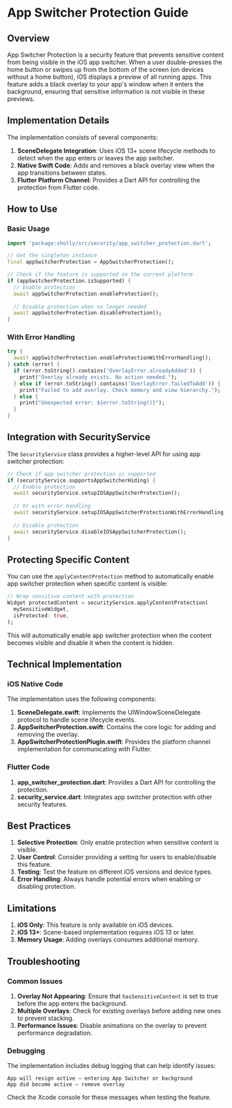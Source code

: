 # App Switcher Protection Guide

## Overview

App Switcher Protection is a security feature that prevents sensitive content from being visible in the iOS app switcher. When a user double-presses the home button or swipes up from the bottom of the screen (on devices without a home button), iOS displays a preview of all running apps. This feature adds a black overlay to your app's window when it enters the background, ensuring that sensitive information is not visible in these previews.

## Implementation Details

The implementation consists of several components:

1. **SceneDelegate Integration**: Uses iOS 13+ scene lifecycle methods to detect when the app enters or leaves the app switcher.
2. **Native Swift Code**: Adds and removes a black overlay view when the app transitions between states.
3. **Flutter Platform Channel**: Provides a Dart API for controlling the protection from Flutter code.

## How to Use

### Basic Usage

```dart
import 'package:shotly/src/security/app_switcher_protection.dart';

// Get the singleton instance
final appSwitcherProtection = AppSwitcherProtection();

// Check if the feature is supported on the current platform
if (appSwitcherProtection.isSupported) {
  // Enable protection
  await appSwitcherProtection.enableProtection();
  
  // Disable protection when no longer needed
  await appSwitcherProtection.disableProtection();
}
```

### With Error Handling

```dart
try {
  await appSwitcherProtection.enableProtectionWithErrorHandling();
} catch (error) {
  if (error.toString().contains('OverlayError.alreadyAdded')) {
    print("Overlay already exists. No action needed.");
  } else if (error.toString().contains('OverlayError.failedToAdd')) {
    print("Failed to add overlay. Check memory and view hierarchy.");
  } else {
    print("Unexpected error: ${error.toString()}");
  }
}
```

## Integration with SecurityService

The `SecurityService` class provides a higher-level API for using app switcher protection:

```dart
// Check if app switcher protection is supported
if (securityService.supportsAppSwitcherHiding) {
  // Enable protection
  await securityService.setupIOSAppSwitcherProtection();
  
  // Or with error handling
  await securityService.setupIOSAppSwitcherProtectionWithErrorHandling();
  
  // Disable protection
  await securityService.disableIOSAppSwitcherProtection();
}
```

## Protecting Specific Content

You can use the `applyContentProtection` method to automatically enable app switcher protection when specific content is visible:

```dart
// Wrap sensitive content with protection
Widget protectedContent = securityService.applyContentProtection(
  mySensitiveWidget,
  isProtected: true,
);
```

This will automatically enable app switcher protection when the content becomes visible and disable it when the content is hidden.

## Technical Implementation

### iOS Native Code

The implementation uses the following components:

1. **SceneDelegate.swift**: Implements the UIWindowSceneDelegate protocol to handle scene lifecycle events.
2. **AppSwitcherProtection.swift**: Contains the core logic for adding and removing the overlay.
3. **AppSwitcherProtectionPlugin.swift**: Provides the platform channel implementation for communicating with Flutter.

### Flutter Code

1. **app_switcher_protection.dart**: Provides a Dart API for controlling the protection.
2. **security_service.dart**: Integrates app switcher protection with other security features.

## Best Practices

1. **Selective Protection**: Only enable protection when sensitive content is visible.
2. **User Control**: Consider providing a setting for users to enable/disable this feature.
3. **Testing**: Test the feature on different iOS versions and device types.
4. **Error Handling**: Always handle potential errors when enabling or disabling protection.

## Limitations

1. **iOS Only**: This feature is only available on iOS devices.
2. **iOS 13+**: Scene-based implementation requires iOS 13 or later.
3. **Memory Usage**: Adding overlays consumes additional memory.

## Troubleshooting

### Common Issues

1. **Overlay Not Appearing**: Ensure that `hasSensitiveContent` is set to true before the app enters the background.
2. **Multiple Overlays**: Check for existing overlays before adding new ones to prevent stacking.
3. **Performance Issues**: Disable animations on the overlay to prevent performance degradation.

### Debugging

The implementation includes debug logging that can help identify issues:

```
App will resign active – entering App Switcher or background
App did become active – remove overlay
```

Check the Xcode console for these messages when testing the feature.